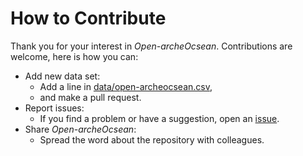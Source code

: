 How to Contribute
===============

Thank you for your interest in *Open-archeOcsean*. Contributions are welcome, here is how you can:

* Add new data set:
  * Add a line in [data/open-archeocsean.csv](https://github.com/sebastien-plutniak/open-archeocsean/blob/main/data/open-archeocsean-data.csv),
  * and make a pull request.
* Report issues:
  * If you find a problem or have a suggestion, open an [issue](https://github.com/sebastien-plutniak/open-archeocsean/issues).
* Share *Open-archeOcsean*:
  * Spread the word about the repository with colleagues.

